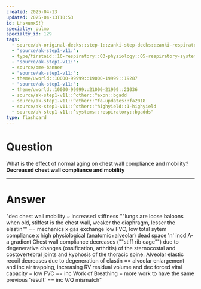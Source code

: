 ```yaml
---
created: 2025-04-13
updated: 2025-04-13T10:53
id: LHs<umxS!}
specialty: pulmo
specialty_id: 129
tags:
  - source/ak-original-decks::step-1::zanki-step-decks::zanki-respiratory::respiratory-physiology
  - "source/ak-step1-v11:": 
  - type/firstaid::16-respiratory::03-physiology::05-respiratory-system-changes-in-the-elderly
  - "source/ak-step1-v11:": 
  - source/ome-banner
  - "source/ak-step1-v11:": 
  - theme/uworld::10000-99999::19000-19999::19287
  - "source/ak-step1-v11:": 
  - theme/uworld::10000-99999::21000-21999::21036
  - source/ak-step1-v11::^other::^expn::bgadd
  - source/ak-step1-v11::^other::^fa-updates::fa2018
  - source/ak-step1-v11::^other::^highyield::1-highyield
  - source/ak-step1-v11::^systems::respiratory::bgadds"
type: flashcard
---
```


# Question
What is the effect of normal aging on chest wall compliance and mobility?   **Decreased chest wall compliance and mobility**

---

# Answer
"dec chest wall mobility ~ increased stiffness  ""lungs are loose baloons when old, stiffest is the chest wall, weaker the diaphragm, lesser the elastin"" == mechanics x gas exchange  low FVC, low total sytem compliance  x high physiological (anatomic+alveolar) dead space 'n' incd A-a gradient Chest wall compliance decreases (""stiff rib cage"") due to degenerative changes (ossification, arthritis) of the sternocostal and costovertebral joints and kyphosis of the thoracic spine.  Alveolar elastic recoil decreases due to degeneration of elastin == alveolar enlargement and inc air trapping, increasing RV residual volume and dec forced vital capacity = low FVC    == inc Work of Breathing = more work to have the same previous 'result' == inc V/Q mismatch"